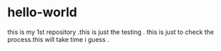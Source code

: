 # hello-world
this is my 1st repository .this is just the testing .
this is just to check the process.this will take time i guess .
